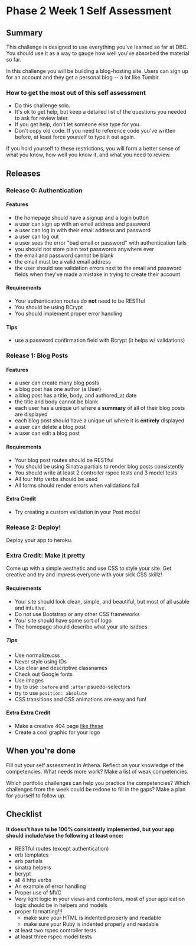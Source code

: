 # Phase 2 Week 1 Self Assessment

## Summary

This challenge is designed to use everything you've learned so far at DBC. You should use it as a way to gauge how well you've absorbed the material so far.

In this challenge you will be building a blog-hosting site. Users can sign up for an account and they get a personal blog -- a lot like Tumblr.


### How to get the most out of this self assessment

- Do this challenge solo.
- It's ok to get help, but keep a detailed list of the questions you needed to ask for review later.
- If you get help, don't let someone else type for you.
- Don't copy old code. If you need to reference code you've written before, at least force yourself to type it out again.

If you hold yourself to these restrictions, you will form a better sense of what you know, how well you know it, and what you need to review.


## Releases

### Release 0: Authentication

#### Features

- the homepage should have a signup and a login button
- a user can sign up with an email address and password
- a user can log in with their email address and password
- a user can log out
- a user sees the error "bad email or password" with authentication fails
- you should not store plain text passwords anywhere ever
- the email and password cannot be blank
- the email must be a valid email address
- the user should see validation errors next to the email and password fields when they've made a mistake in trying to create their account

#### Requirements

- Your authentication routes do __not__ need to be RESTful
- You should be using BCrypt
- You should implement proper error handling

#### Tips

- use a password confirmation field with Bcrypt (it helps w/ validations)

### Release 1: Blog Posts

#### Features

- a user can create many blog posts
- a blog post has one author (a User)
- a blog post has a title, body, and authored_at date
- the title and body cannot be blank
- each user has a unique url where a __summary__ of all of their blog posts are displayed
- each blog post should have a unique url where it is __entirely__ displayed
- a user can delete a blog post
- a user can edit a blog post

#### Requirements

- Your blog post routes should be RESTful
- You should be using Sinatra partials to render blog posts consistently
- You should write at least 2 controller rspec tests and 3 model tests
- All four http verbs should be used
- All forms should render errors when validations fail

#### Extra Credit
- Try creating a custom validation in your Post model


### Release 2: Deploy!

Deploy your app to heroku.

### Extra Credit: Make it pretty

Come up with a simple aesthetic and use CSS to style your site. Get creative and try and impress everyone with your sick CSS skillz!

#### Requirements

- Your site should look clean, simple, and beautiful, but most of all usable and intuitive.
- Do not use Bootstrap or any other CSS frameworks
- Your site should have some sort of logo
- The homepage should describe what your site is/does

##### Tips

- Use normalize.css
- Never style using IDs
- Use clear and descriptive classnames
- Check out Google fonts
- Use images
- try to use `:before` and `:after` psuedo-selectors
- try to use `position: absolute`
- CSS transitions and CSS animations are easy and fun!

#### Extra Extra Credit
- Make a creative 404 page [like these](http://www.creativebloq.com/web-design/best-404-pages-812505)
- Create a cool graphic for your logo


## When you're done

Fill out your self assessment in Athena.  Reflect on your knowledge of the competencies.  What needs more work?  Make a list of weak competencies.

Which portfolio challenges can help you practice the competencies?  Which challenges from the week could be redone to fill in the gaps?  Make a plan for yourself to follow up.


## Checklist

#### It doesn't have to be 100% consistently implemented, but your app should include/use the following at least once:

- RESTful routes (except authentication)
- erb templates
- erb partials
- sinatra helpers
- bcrypt
- all 4 http verbs
- An example of error handling
- Proper use of MVC
- Very light logic in your views and controllers, most of your application logic should be in helpers and models
- proper formatting!!!
    + make sure your HTML is indented properly and readable
    + make sure your Ruby is indented properly and readable
- at least two rspec controller tests
- at least three rspec model tests
